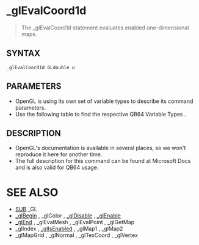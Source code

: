 # _glEvalCoord1d
> The _glEvalCoord1d statement evaluates enabled one-dimensional maps.

## SYNTAX
`_glEvalCoord1d GLdouble u`

## PARAMETERS
* OpenGL is using its own set of variable types to describe its command parameters.
* Use the following table to find the respective QB64 Variable Types .


## DESCRIPTION
* OpenGL's documentation is available in several places, so we won't reproduce it here for another time.
* The full description for this command can be found at Microsoft Docs and is also valid for QB64 usage.


# SEE ALSO
* [SUB](SUB.md) _GL
* [_glBegin](_glBegin.md) , _glColor , [_glDisable](_glDisable.md) , [_glEnable](_glEnable.md)
* [_glEnd](_glEnd.md) , _glEvalMesh , _glEvalPoint , _glGetMap
* _glIndex , [_glIsEnabled](_glIsEnabled.md) , _glMap1 , _glMap2
* _glMapGrid , _glNormal , _glTexCoord , _glVertex

